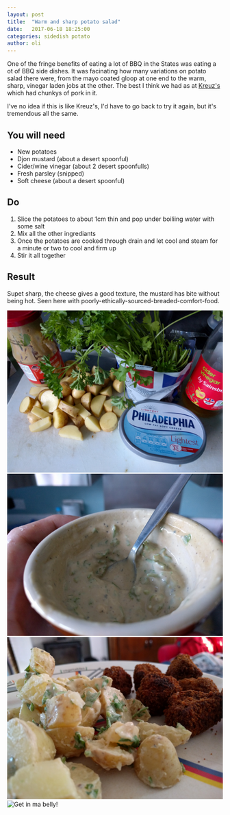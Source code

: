 ```yaml
---
layout: post
title:  "Warm and sharp potato salad"
date:   2017-06-18 18:25:00
categories: sidedish potato 
author: oli
---
```


One of the fringe benefits of eating a lot of BBQ in the States was eating a ot of BBQ side dishes.  It was facinating how many variations on potato salad there were, from the mayo coated gloop at one end to the warm, sharp, vinegar laden jobs at the other.  The best I think we had as at [Kreuz's](https://www.kreuzmarket.com/) which had chunkys of pork in it.

I've no idea if this is like Kreuz's, I'd have to go back to try it again, but it's tremendous all the same. 

## You will need


* New potatoes
* Djon mustard (about a desert spoonful)
* Cider/wine vinegar (about 2 desert spoonfulls)
* Fresh parsley (snipped)
* Soft cheese (about a desert spoonful)

## Do

1. Slice the potatoes to about 1cm thin and pop under boiliing water with some salt
2. Mix all the other ingrediants
3. Once the potatoes are cooked through drain and let cool and steam for a minute or two to cool and firm up
4. Stir it all together



## Result

Supet sharp, the cheese gives a good texture, the mustard has bite without being hot.  Seen here with poorly-ethically-sourced-breaded-comfort-food.  

![Ingrediants](/images/warm-sharp-potato-salad/warm-sharp-potato-salad-00.jpg)
![The dressing mix](/images/warm-sharp-potato-salad/warm-sharp-potato-salad-01.jpg)
![Post mixing](/images/warm-sharp-potato-salad/warm-sharp-potato-salad-03.jpg)
![Get in ma belly!](/images/warm-sharp-potato-salad/warm-sharp-potato-salad-04.jpg)
